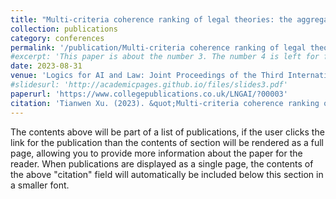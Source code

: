 ```yaml
---
title: "Multi-criteria coherence ranking of legal theories: the aggregation problem and possible solutions"
collection: publications
category: conferences
permalink: '/publication/Multi-criteria coherence ranking of legal theories: the aggregation problem and possible solution'
#excerpt: 'This paper is about the number 3. The number 4 is left for future work.'
date: 2023-08-31
venue: 'Logics for AI and Law: Joint Proceedings of the Third International Workshop on Logics for New-Generation Artificial Intelligence and the International Workshop on Logic, AI and Law. College Publications'
#slidesurl: 'http://academicpages.github.io/files/slides3.pdf'
paperurl: 'https://www.collegepublications.co.uk/LNGAI/?00003'
citation: 'Tianwen Xu. (2023). &quot;Multi-criteria coherence ranking of legal theories: the aggregation problem and possible solution.&quot; <i>Logics for AI and Law: Joint Proceedings of the Third International Workshop on Logics for New-Generation Artificial Intelligence and the International Workshop on Logic, AI and Law , College Publications</i>.'
---
```


The contents above will be part of a list of publications, if the user clicks the link for the publication than the contents of section will be rendered as a full page, allowing you to provide more information about the paper for the reader. When publications are displayed as a single page, the contents of the above "citation" field will automatically be included below this section in a smaller font.
